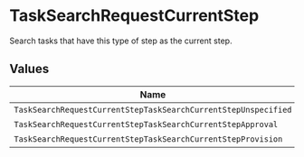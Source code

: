 # TaskSearchRequestCurrentStep

Search tasks that have this type of step as the current step.


## Values

| Name                                                           | Value                                                          |
| -------------------------------------------------------------- | -------------------------------------------------------------- |
| `TaskSearchRequestCurrentStepTaskSearchCurrentStepUnspecified` | TASK_SEARCH_CURRENT_STEP_UNSPECIFIED                           |
| `TaskSearchRequestCurrentStepTaskSearchCurrentStepApproval`    | TASK_SEARCH_CURRENT_STEP_APPROVAL                              |
| `TaskSearchRequestCurrentStepTaskSearchCurrentStepProvision`   | TASK_SEARCH_CURRENT_STEP_PROVISION                             |